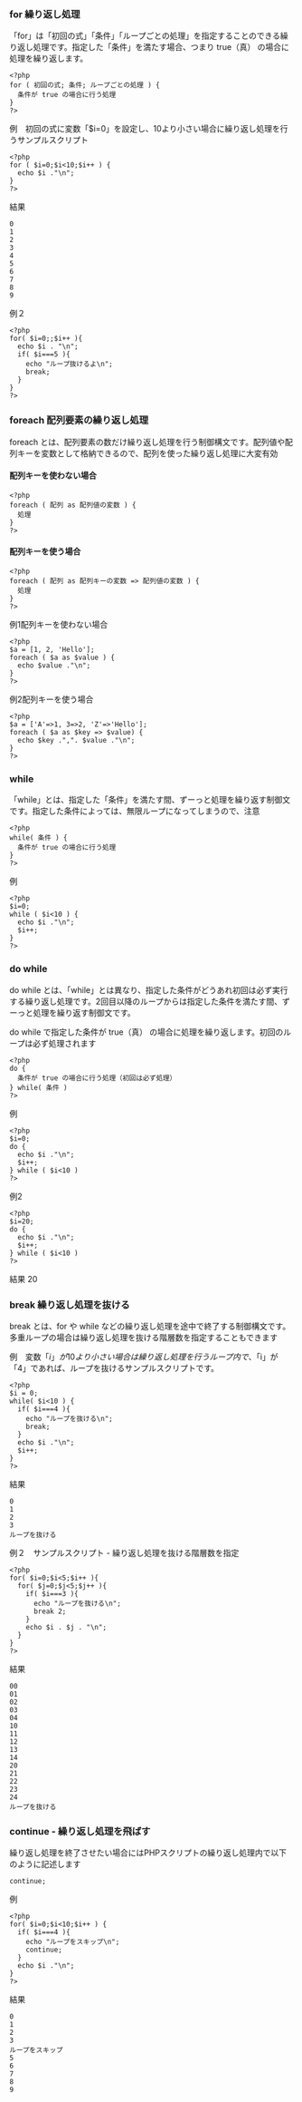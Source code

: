 ### for 繰り返し処理
「for」は「初回の式」「条件」「ループごとの処理」を指定することのできる繰り返し処理です。指定した「条件」を満たす場合、つまり true（真） の場合に処理を繰り返します。
```
<?php
for ( 初回の式; 条件; ループごとの処理 ) {
  条件が true の場合に行う処理
}
?>

```
例　初回の式に変数「$i=0」を設定し、10より小さい場合に繰り返し処理を行うサンプルスクリプト
```
<?php
for ( $i=0;$i<10;$i++ ) {
  echo $i ."\n";
}
?>

```
結果
```
0
1
2
3
4
5
6
7
8
9
```
例２　
```
<?php
for( $i=0;;$i++ ){
  echo $i . "\n";
  if( $i===5 ){
    echo "ループ抜けるよ\n";
    break;
  }
}
?>
```
### foreach 配列要素の繰り返し処理
foreach とは、配列要素の数だけ繰り返し処理を行う制御構文です。配列値や配列キーを変数として格納できるので、配列を使った繰り返し処理に大変有効

#### 配列キーを使わない場合
```
<?php
foreach ( 配列 as 配列値の変数 ) {
  処理
}
?>
```
#### 配列キーを使う場合
```
<?php
foreach ( 配列 as 配列キーの変数 => 配列値の変数 ) {
  処理
}
?>

```
例1配列キーを使わない場合
```
<?php
$a = [1, 2, 'Hello'];
foreach ( $a as $value ) {
  echo $value ."\n";
}
?>

```

例2配列キーを使う場合
```
<?php
$a = ['A'=>1, 3=>2, 'Z'=>'Hello'];
foreach ( $a as $key => $value) {
  echo $key .",". $value ."\n";
}
?>
```

### while
「while」とは、指定した「条件」を満たす間、ずーっと処理を繰り返す制御文です。指定した条件によっては、無限ループになってしまうので、注意
```
<?php
while( 条件 ) {
  条件が true の場合に行う処理
}
?>

```
例
```
<?php
$i=0;
while ( $i<10 ) {
  echo $i ."\n";
  $i++; 
}
?>

```

### do while
do while とは、「while」とは異なり、指定した条件がどうあれ初回は必ず実行する繰り返し処理です。2回目以降のループからは指定した条件を満たす間、ずーっと処理を繰り返す制御文です。

do while で指定した条件が true（真） の場合に処理を繰り返します。初回のループは必ず処理されます
```
<?php
do {
  条件が true の場合に行う処理（初回は必ず処理）
} while( 条件 )
?>
```

例
```
<?php
$i=0;
do {
  echo $i ."\n";
  $i++; 
} while ( $i<10 )
?>

```

例2
```
<?php
$i=20;
do {
  echo $i ."\n";
  $i++; 
} while ( $i<10 )
?>

```
結果
20

### break  繰り返し処理を抜ける
break とは、for や while などの繰り返し処理を途中で終了する制御構文です。多重ループの場合は繰り返し処理を抜ける階層数を指定することもできます

例　変数「$i」が10より小さい場合は繰り返し処理を行うループ内で、「$i」が「4」であれば、ループを抜けるサンプルスクリプトです。
```
<?php
$i = 0;
while( $i<10 ) {
  if( $i===4 ){
    echo "ループを抜ける\n";
    break;
  }
  echo $i ."\n";
  $i++;
}
?>

```
結果
```
0
1
2
3
ループを抜ける
```
例２　サンプルスクリプト - 繰り返し処理を抜ける階層数を指定
```
<?php
for( $i=0;$i<5;$i++ ){
  for( $j=0;$j<5;$j++ ){
    if( $i===3 ){
      echo "ループを抜ける\n";
      break 2;
    }
    echo $i . $j . "\n";
  }
}
?>

```
結果
```
00
01
02
03
04
10
11
12
13
14
20
21
22
23
24
ループを抜ける
```
### continue - 繰り返し処理を飛ばす
繰り返し処理を終了させたい場合にはPHPスクリプトの繰り返し処理内で以下のように記述します
```
continue;

```
例
```
<?php
for( $i=0;$i<10;$i++ ) {
  if( $i===4 ){
    echo "ループをスキップ\n";
    continue;
  }
  echo $i ."\n";
}
?>

```
結果
```
0
1
2
3
ループをスキップ
5
6
7
8
9
```
